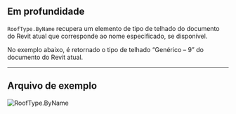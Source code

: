 ## Em profundidade
`RoofType.ByName` recupera um elemento de tipo de telhado do documento do Revit atual que corresponde ao nome especificado, se disponível.

No exemplo abaixo, é retornado o tipo de telhado “Genérico – 9” do documento do Revit atual.
___
## Arquivo de exemplo

![RoofType.ByName](./Revit.Elements.RoofType.ByName_img.jpg)
